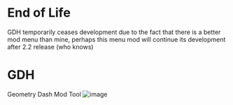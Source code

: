 # End of Life
GDH temporarily ceases development due to the fact that there is a better mod menu than mine, perhaps this menu mod will continue its development after 2.2 release (who knows)
# GDH
Geometry Dash Mod Tool
![image](https://user-images.githubusercontent.com/66429886/201069550-fc3bdbcc-c091-4d1f-b6cd-1c3f8f911327.png)
